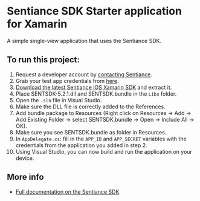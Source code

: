 
# Sentiance SDK Starter application for Xamarin
A simple single-view application that uses the Sentiance SDK.

## To run this project:
1. Request a developer account by [contacting Sentiance](mailto:support@sentiance.com).
2. Grab your test app credentials from [here](https://insights.sentiance.com/#/apps).
4. [Download the latest Sentiance iOS Xamarin SDK](https://docs.sentiance.com/sdk/appendix/xamarin) and extract it.
5. Place SENTSDK-5.2.1.dll and SENTSDK.bundle in the `Libs` folder.
6. Open the `.sln` file in Visual Studio.
7. Make sure the DLL file is correctly added to the References.
8. Add bundle package to Resources (Right click on Resources -> Add -> Add Existing Folder -> select SENTSDK.bundle -> Open -> Include All -> OK).
9. Make sure you see SENTSDK.bundle as folder in Resources.
10. In `AppDelegate.cs`: fill in the `APP_ID` and `APP_SECRET` variables with the credentials from the application you added in step 2.
11. Using Visual Studio, you can now build and run the application on your device.


## More info
- [Full documentation on the Sentiance SDK](https://docs.sentiance.com/)

